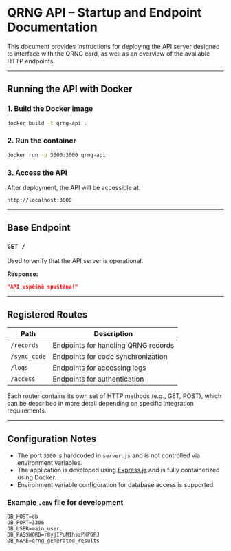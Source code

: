 # QRNG API – Startup and Endpoint Documentation

This document provides instructions for deploying the API server designed to interface with the QRNG card, as well as an overview of the available HTTP endpoints.

---

## Running the API with Docker

### 1. Build the Docker image
```bash
docker build -t qrng-api .
```

### 2. Run the container
```bash
docker run -p 3000:3000 qrng-api
```

### 3. Access the API
After deployment, the API will be accessible at:

```
http://localhost:3000
```

---

## Base Endpoint

### `GET /`
Used to verify that the API server is operational.

**Response:**
```json
"API uspěšně spuštěna!"
```

---

## Registered Routes

| Path         | Description                          |
|--------------|--------------------------------------|
| `/records`   | Endpoints for handling QRNG records  |
| `/sync_code` | Endpoints for code synchronization   |
| `/logs`      | Endpoints for accessing logs         |
| `/access`    | Endpoints for authentication         |

Each router contains its own set of HTTP methods (e.g., GET, POST), which can be described in more detail depending on specific integration requirements.

---

## Configuration Notes

- The port `3000` is hardcoded in `server.js` and is not controlled via environment variables.
- The application is developed using [Express.js](https://expressjs.com/) and is fully containerized using Docker.
- Environment variable configuration for database access is supported.

### Example `.env` file for development
```env
DB_HOST=db
DB_PORT=3306
DB_USER=main_user
DB_PASSWORD=r8yjIPuM1hszPKPGPJ
DB_NAME=qrng_generated_results
```
